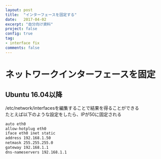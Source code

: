 ```yaml
---
layout: post
title:  "インターフェースを固定する"
date:   2017-04-02
excerpt: "自分向け資料"
project: false
config: true
tag:
- interface fix
comments: false
---
```


# ネットワークインターフェースを固定

## Ubuntu 16.04以降
/etc/network/interfacesを編集することで結果を得ることができる  
たとえば以下のような設定をしたら、IPが50に固定される  
```sh
auto eth0
allow-hotplug eth0
iface eth0 inet static
address 192.168.1.50
netmask 255.255.255.0
gateway 192.168.1.1
dns-nameservers 192.168.1.1
```
